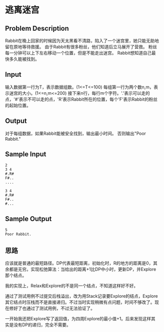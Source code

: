# 逃离迷宫

## Problem Description

Rabbit在晚上回家的时候因为天太黑看不清路，陷入了一个迷宫里，她只能无助地留在原地等待救援。
由于Rabbit有很多粉丝，他们知道后立马展开了营救。
粉丝每一分钟可以上下左右移动一个位置，但是不能走出迷宫。
Rabbit想知道自己最快多久能被找到。

## Input

输入数据第一行为T，表示数据组数。(1<=T<=100)
每组第一行为两个数n,m，表示迷宫的大小。(1<=n,m<=200)
接下来n行，每行m个字符。'.'表示可以走的点，'#'表示不可以走的点，'R'表示Rabbit所在的位置，每个'F'表示Rabbit的粉丝的起始位置。

## Output

对于每组数据，如果Rabbit能被安全找到，输出最小时间。
否则输出"Poor Rabbit."

## Sample Input

```input
2
3 4
#.R#
F#..
....

3 4
#.R#
F#..
#...
```

## Sample Output

```output
5
Poor Rabbit.
```

## 思路

应该就是普通的最短路径。DP代表最短距离，初始化时，R的地方的距离是0，其余都是无穷。实现松弛算法：当给出的距离+1比DP中小时，更新DP，并Explore那个结点。

我的实现上，Relax和Explore的不是同一个结点，不知道这样好不好。

通过了测试用例不过提交后栈溢出，改为用Stack记录要Explore的结点，Explore其它结点时压栈而不是直接递归。不过当时实现稍微有点问题，时间不够改了。现在修好了也通过了测试用例，不过无法验证了。

一开始我还把Explore写了返回值，为四周Explore的最小值+1。后来发现这样其实是没有DP的递归，完全不需要。
